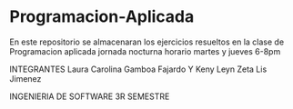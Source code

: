 # Programacion-Aplicada

En este repositorio se almacenaran los ejercicios resueltos en la clase de Programacion aplicada
jornada nocturna 
horario martes y jueves 6-8pm

INTEGRANTES 
Laura Carolina Gamboa Fajardo  Y 
Keny Leyn Zeta Lis Jimenez

INGENIERIA DE SOFTWARE 3R SEMESTRE
